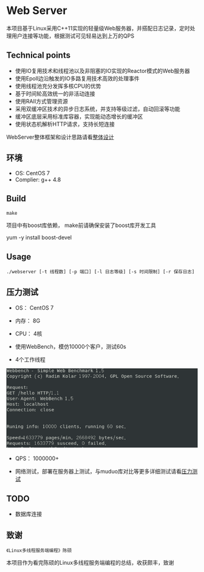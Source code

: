# Web Server
本项目基于Linux采用C++11实现的轻量级Web服务器，并搭配日志记录，定时处理用户连接等功能，根据测试可见轻易达到上万的QPS


## Technical points
* 使用IO复用技术和线程池以及非阻塞的IO实现的Reactor模式的Web服务器
* 使用Epoll边沿触发的IO多路复用技术高效的处理事件
* 使用线程池充分发挥多核CPU的优势
* 基于时间轮高效统一的非活动连接
* 使用RAII方式管理资源
* 采用双缓冲区技术的异步日志系统，并支持等级过滤，自动回滚等功能
* 缓冲区底层采用标准库容器，实现能动态增长的缓冲区
* 使用状态机解析HTTP请求，支持长短连接

WebServer整体框架和设计思路请看[整体设计](整体设计.md)

## 环境
* OS: CentOS 7
* Complier: g++ 4.8

## Build
	make
项目中有boost库依赖， make前请确保安装了boost库开发工具

yum -y install boost-devel

## Usage
	./webserver [-t 线程数] [-p 端口] [-l 日志等级] [-s 时间限制] [-r 保存日志] 

## 压力测试
* OS： CentOS 7
* 内存： 8G
* CPU： 4核

* 使用WebBench，模仿10000个客户，测试60s
* 4个工作线程

![test](root/webserver(2).png)

* QPS： 1000000+


* 网络测试，部署在服务器上测试，与muduo库对比等更多详细测试请看[压力测试](压力测试.md)


## TODO
* 数据库连接

## 致谢
	《Linux多线程服务端编程》陈硕
本项目作为看完陈硕的Linux多线程服务端编程的总结，收获颇丰，致谢
	


